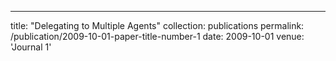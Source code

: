 ---
title: "Delegating to Multiple Agents"
collection: publications
permalink: /publication/2009-10-01-paper-title-number-1
date: 2009-10-01
venue: 'Journal 1'